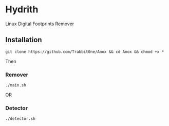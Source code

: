 # Hydrith
Linux Digital Footprints Remover

## Installation
```
git clone https://github.com/Trabbit0ne/Anox && cd Anox && chmod +x *
```
Then
### Remover
```
./main.sh
```
OR
### Detector
```
./detector.sh
```
